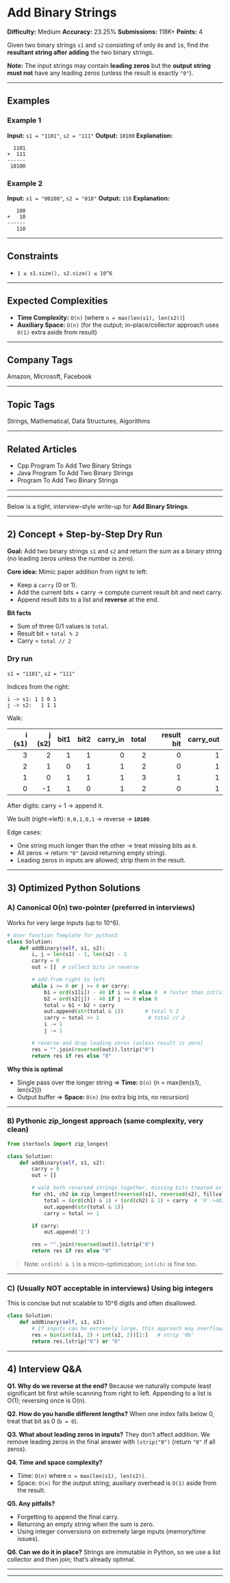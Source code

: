 # Add Binary Strings

**Difficulty:** Medium
**Accuracy:** 23.25%
**Submissions:** 118K+
**Points:** 4

Given two binary strings `s1` and `s2` consisting of only `0`s and `1`s, find the **resultant string after adding** the two binary strings.

**Note:** The input strings may contain **leading zeros** but the **output string must not** have any leading zeros (unless the result is exactly `"0"`).

---

## Examples

### Example 1

**Input:** `s1 = "1101"`, `s2 = "111"`
**Output:** `10100`
**Explanation:**

```
  1101
+  111
------
 10100
```

### Example 2

**Input:** `s1 = "00100"`, `s2 = "010"`
**Output:** `110`
**Explanation:**

```
   100
+   10
------
   110
```

---

## Constraints

* `1 ≤ s1.size(), s2.size() ≤ 10^6`

---

## Expected Complexities

* **Time Complexity:** `O(n)`  (where `n = max(len(s1), len(s2))`)
* **Auxiliary Space:** `O(n)`  (for the output; in–place/collector approach uses `O(1)` extra aside from result)

---

## Company Tags

Amazon, Microsoft, Facebook

---

## Topic Tags

Strings, Mathematical, Data Structures, Algorithms

---

## Related Articles

* Cpp Program To Add Two Binary Strings
* Java Program To Add Two Binary Strings
* Program To Add Two Binary Strings

---

---

Below is a tight, interview-style write-up for **Add Binary Strings**.

---

## 2) Concept + Step-by-Step Dry Run

**Goal:** Add two binary strings `s1` and `s2` and return the sum as a binary string (no leading zeros unless the number is zero).

**Core idea:** Mimic paper addition from right to left:

* Keep a `carry` (0 or 1).
* Add the current bits + carry → compute current result bit and next carry.
* Append result bits to a list and **reverse** at the end.

**Bit facts**

* Sum of three 0/1 values is `total`.
* Result bit = `total % 2`
* Carry = `total // 2`

### Dry run

`s1 = "1101"`, `s2 = "111"`

Indices from the right:

```
i -> s1: 1 1 0 1
j -> s2:   1 1 1
```

Walk:

| i (s1) | j (s2) | bit1 | bit2 | carry\_in | total | result bit | carry\_out |
| -----: | -----: | ---: | ---: | --------: | ----: | ---------: | ---------: |
|      3 |      2 |    1 |    1 |         0 |     2 |          0 |          1 |
|      2 |      1 |    0 |    1 |         1 |     2 |          0 |          1 |
|      1 |      0 |    1 |    1 |         1 |     3 |          1 |          1 |
|      0 |     -1 |    1 |    0 |         1 |     2 |          0 |          1 |

After digits: carry = 1 → append it.

We built (right→left): `0,0,1,0,1` → reverse → **`10100`**.

Edge cases:

* One string much longer than the other → treat missing bits as `0`.
* All zeros → return `"0"` (avoid returning empty string).
* Leading zeros in inputs are allowed; strip them in the result.

---

## 3) Optimized Python Solutions

### A) Canonical O(n) two-pointer (preferred in interviews)

Works for very large inputs (up to 10^6).

```python
# User function Template for python3
class Solution:
    def addBinary(self, s1, s2):
        i, j = len(s1) - 1, len(s2) - 1
        carry = 0
        out = []  # collect bits in reverse

        # add from right to left
        while i >= 0 or j >= 0 or carry:
            b1 = ord(s1[i]) - 48 if i >= 0 else 0  # faster than int(s1[i])
            b2 = ord(s2[j]) - 48 if j >= 0 else 0
            total = b1 + b2 + carry
            out.append(str(total & 1))       # total % 2
            carry = total >> 1                # total // 2
            i -= 1
            j -= 1

        # reverse and drop leading zeros (unless result is zero)
        res = "".join(reversed(out)).lstrip("0")
        return res if res else "0"
```

**Why this is optimal**

* Single pass over the longer string ⇒ **Time:** `O(n)` (n = max(len(s1), len(s2)))
* Output buffer ⇒ **Space:** `O(n)` (no extra big ints, no recursion)

---

### B) Pythonic zip\_longest approach (same complexity, very clean)

```python
from itertools import zip_longest

class Solution:
    def addBinary(self, s1, s2):
        carry = 0
        out = []

        # walk both reversed strings together, missing bits treated as '0'
        for ch1, ch2 in zip_longest(reversed(s1), reversed(s2), fillvalue='0'):
            total = (ord(ch1) & 1) + (ord(ch2) & 1) + carry  # '0'->48, '1'->49; LSB equals bit value
            out.append(str(total & 1))
            carry = total >> 1

        if carry:
            out.append('1')

        res = "".join(reversed(out)).lstrip("0")
        return res if res else "0"
```

> Note: `ord(ch) & 1` is a micro-optimization; `int(ch)` is fine too.

---

### C) (Usually **NOT** acceptable in interviews) Using big integers

This is concise but not scalable to 10^6 digits and often disallowed.

```python
class Solution:
    def addBinary(self, s1, s2):
        # If inputs can be extremely large, this approach may overflow/timeout.
        res = bin(int(s1, 2) + int(s2, 2))[2:]   # strip '0b'
        return res.lstrip("0") or "0"
```

---

## 4) Interview Q\&A

**Q1. Why do we reverse at the end?**
Because we naturally compute least significant bit first while scanning from right to left. Appending to a list is O(1); reversing once is O(n).

**Q2. How do you handle different lengths?**
When one index falls below 0, treat that bit as 0 (`b = 0`).

**Q3. What about leading zeros in inputs?**
They don’t affect addition. We remove leading zeros in the final answer with `lstrip("0")` (return `"0"` if all zeros).

**Q4. Time and space complexity?**

* Time: `O(n)` where `n = max(len(s1), len(s2))`.
* Space: `O(n)` for the output string; auxiliary overhead is `O(1)` aside from the result.

**Q5. Any pitfalls?**

* Forgetting to append the final carry.
* Returning an empty string when the sum is zero.
* Using integer conversions on extremely large inputs (memory/time issues).

**Q6. Can we do it in place?**
Strings are immutable in Python, so we use a list collector and then join; that’s already optimal.

---

---

